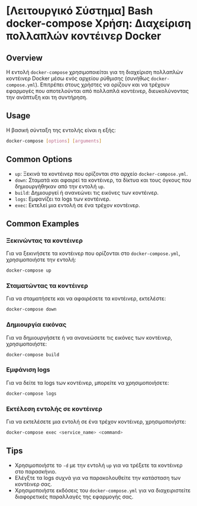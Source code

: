 # [Λειτουργικό Σύστημα] Bash docker-compose Χρήση: Διαχείριση πολλαπλών κοντέινερ Docker

## Overview
Η εντολή `docker-compose` χρησιμοποιείται για τη διαχείριση πολλαπλών κοντέινερ Docker μέσω ενός αρχείου ρύθμισης (συνήθως `docker-compose.yml`). Επιτρέπει στους χρήστες να ορίζουν και να τρέχουν εφαρμογές που αποτελούνται από πολλαπλά κοντέινερ, διευκολύνοντας την ανάπτυξη και τη συντήρηση.

## Usage
Η βασική σύνταξη της εντολής είναι η εξής:

```bash
docker-compose [options] [arguments]
```

## Common Options
- `up`: Ξεκινά τα κοντέινερ που ορίζονται στο αρχείο `docker-compose.yml`.
- `down`: Σταματά και αφαιρεί τα κοντέινερ, τα δίκτυα και τους όγκους που δημιουργήθηκαν από την εντολή `up`.
- `build`: Δημιουργεί ή ανανεώνει τις εικόνες των κοντέινερ.
- `logs`: Εμφανίζει τα logs των κοντέινερ.
- `exec`: Εκτελεί μια εντολή σε ένα τρέχον κοντέινερ.

## Common Examples
### Ξεκινώντας τα κοντέινερ
Για να ξεκινήσετε τα κοντέινερ που ορίζονται στο `docker-compose.yml`, χρησιμοποιήστε την εντολή:

```bash
docker-compose up
```

### Σταματώντας τα κοντέινερ
Για να σταματήσετε και να αφαιρέσετε τα κοντέινερ, εκτελέστε:

```bash
docker-compose down
```

### Δημιουργία εικόνας
Για να δημιουργήσετε ή να ανανεώσετε τις εικόνες των κοντέινερ, χρησιμοποιήστε:

```bash
docker-compose build
```

### Εμφάνιση logs
Για να δείτε τα logs των κοντέινερ, μπορείτε να χρησιμοποιήσετε:

```bash
docker-compose logs
```

### Εκτέλεση εντολής σε κοντέινερ
Για να εκτελέσετε μια εντολή σε ένα τρέχον κοντέινερ, χρησιμοποιήστε:

```bash
docker-compose exec <service_name> <command>
```

## Tips
- Χρησιμοποιήστε το `-d` με την εντολή `up` για να τρέξετε τα κοντέινερ στο παρασκήνιο.
- Ελέγξτε τα logs συχνά για να παρακολουθείτε την κατάσταση των κοντέινερ σας.
- Χρησιμοποιήστε εκδόσεις του `docker-compose.yml` για να διαχειριστείτε διαφορετικές παραλλαγές της εφαρμογής σας.